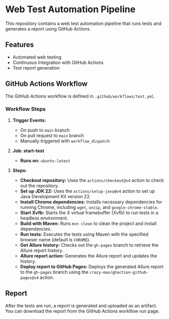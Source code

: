 # Web Test Automation Pipeline

This repository contains a web test automation pipeline that runs tests and generates a report using GitHub Actions.

## Features

- Automated web testing
- Continuous Integration with GitHub Actions
- Test report generation

## GitHub Actions Workflow

The GitHub Actions workflow is defined in `.github/workflows/test.yml`.

### Workflow Steps

1. **Trigger Events:**
   - On push to `main` branch
   - On pull request to `main` branch
   - Manually triggered with `workflow_dispatch`

2. **Job: start-test**
   - **Runs on:** `ubuntu-latest`

3. **Steps:**
   - **Checkout repository:** Uses the `actions/checkout@v4` action to check out the repository.
   - **Set up JDK 22:** Uses the `actions/setup-java@v4` action to set up Java Development Kit version 22.
   - **Install Chrome dependencies:** Installs necessary dependencies for running Chrome, including `wget`, `unzip`, and `google-chrome-stable`.
   - **Start Xvfb:** Starts the X virtual framebuffer (Xvfb) to run tests in a headless environment.
   - **Build with Maven:** Runs `mvn clean` to clean the project and install dependencies.
   - **Run tests:** Executes the tests using Maven with the specified browser name (default is `CHROME`).
   - **Get Allure history:** Checks out the `gh-pages` branch to retrieve the Allure report history.
   - **Allure report action:** Generates the Allure report and updates the history.
   - **Deploy report to GitHub Pages:** Deploys the generated Allure report to the `gh-pages` branch using the `crazy-max/ghaction-github-pages@v4` action.

## Report

After the tests are run, a report is generated and uploaded as an artifact. You can download the report from the GitHub Actions workflow run page.

